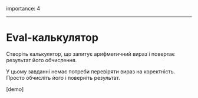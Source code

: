 importance: 4

---

# Eval-калькулятор

Створіть калькулятор, що запитує арифметичний вираз і повертає результат його обчислення.

У цьому завданні немає потреби перевіряти вираз на коректність. Просто обчисліть його і поверніть результат.

[demo]
